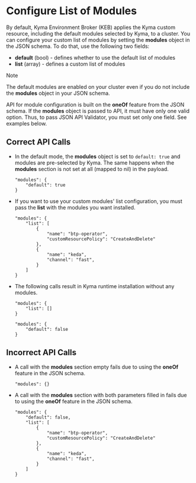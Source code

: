 # Configure List of Modules

By default, Kyma Environment Broker (KEB) applies the Kyma custom resource, including the default modules selected by Kyma, to a cluster.
You can configure your custom list of modules by setting the **modules** object in the JSON schema.
To do that, use the following two fields:
- **default** (bool) - defines whether to use the default list of modules
- **list** (array) - defines a custom list of modules

> [!NOTE] 
> The default modules are enabled on your cluster even if you do not include the **modules** object in your JSON schema. 

API for module configuration is built on the **oneOf** feature from the JSON schema. If the **modules** object is passed to API, it must have only one valid option. Thus, to pass JSON API Validator, you must set only one field. See examples below.

## Correct API Calls

- In the default mode, the **modules** object is set to `default: true` and modules are pre-selected by Kyma. The same happens when the **modules** section is not set at all (mapped to nil) in the payload.

   ```
   "modules": {
       "default": true
   }
   ```

- If you want to use your custom modules' list configuration, you must pass the **list** with the modules you want installed.

   ```
   "modules": {
       "list": [
           {
               "name": "btp-operator",
               "customResourcePolicy": "CreateAndDelete"
           },
           {
               "name": "keda",
               "channel": "fast",
           }
       ]
   }
   ```

- The following calls result in Kyma runtime installation without any modules.

   ```
   "modules": {
       "list": []
   }
   ```

   ```
   "modules": {
       "default": false
   }
   ```

## Incorrect API Calls

- A call with the **modules** section empty fails due to using the **oneOf** feature in the JSON schema.

   ```
   "modules": {}
   ```

- A call with the **modules** section with both parameters filled in fails due to using the **oneOf** feature in the JSON schema.

   ```
   "modules": {
       "default": false,
       "list": [
           {
               "name": "btp-operator",
               "customResourcePolicy": "CreateAndDelete"
           },
           {
               "name": "keda",
               "channel": "fast",
           }
       ]
   }
   ```
